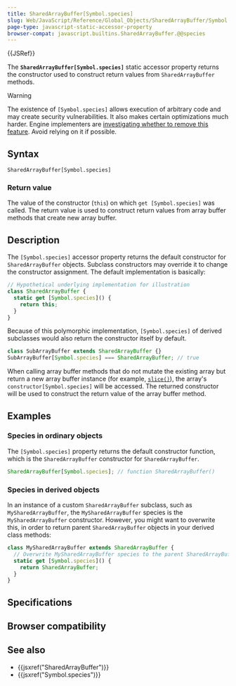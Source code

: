 ```yaml
---
title: SharedArrayBuffer[Symbol.species]
slug: Web/JavaScript/Reference/Global_Objects/SharedArrayBuffer/Symbol.species
page-type: javascript-static-accessor-property
browser-compat: javascript.builtins.SharedArrayBuffer.@@species
---
```


{{JSRef}}

The **`SharedArrayBuffer[Symbol.species]`** static accessor property returns the constructor used to construct return values from `SharedArrayBuffer` methods.

> [!WARNING]
> The existence of `[Symbol.species]` allows execution of arbitrary code and may create security vulnerabilities. It also makes certain optimizations much harder. Engine implementers are [investigating whether to remove this feature](https://github.com/tc39/proposal-rm-builtin-subclassing). Avoid relying on it if possible.

## Syntax

```js-nolint
SharedArrayBuffer[Symbol.species]
```

### Return value

The value of the constructor (`this`) on which `get [Symbol.species]` was called. The return value is used to construct return values from array buffer methods that create new array buffer.

## Description

The `[Symbol.species]` accessor property returns the default constructor for `SharedArrayBuffer` objects. Subclass constructors may override it to change the constructor assignment. The default implementation is basically:

```js
// Hypothetical underlying implementation for illustration
class SharedArrayBuffer {
  static get [Symbol.species]() {
    return this;
  }
}
```

Because of this polymorphic implementation, `[Symbol.species]` of derived subclasses would also return the constructor itself by default.

```js
class SubArrayBuffer extends SharedArrayBuffer {}
SubArrayBuffer[Symbol.species] === SharedArrayBuffer; // true
```

When calling array buffer methods that do not mutate the existing array but return a new array buffer instance (for example, [`slice()`](/Web/JavaScript/Reference/Global_Objects/SharedArrayBuffer/slice)), the array's `constructor[Symbol.species]` will be accessed. The returned constructor will be used to construct the return value of the array buffer method.

## Examples

### Species in ordinary objects

The `[Symbol.species]` property returns the default constructor function, which is the `SharedArrayBuffer` constructor for `SharedArrayBuffer`.

```js
SharedArrayBuffer[Symbol.species]; // function SharedArrayBuffer()
```

### Species in derived objects

In an instance of a custom `SharedArrayBuffer` subclass, such as `MySharedArrayBuffer`, the `MySharedArrayBuffer` species is the `MySharedArrayBuffer` constructor. However, you might want to overwrite this, in order to return parent `SharedArrayBuffer` objects in your derived class methods:

```js
class MySharedArrayBuffer extends SharedArrayBuffer {
  // Overwrite MySharedArrayBuffer species to the parent SharedArrayBuffer constructor
  static get [Symbol.species]() {
    return SharedArrayBuffer;
  }
}
```

## Specifications



## Browser compatibility



## See also

- {{jsxref("SharedArrayBuffer")}}
- {{jsxref("Symbol.species")}}
